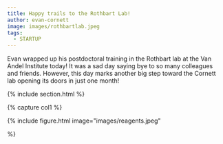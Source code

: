 ```yaml
---
title: Happy trails to the Rothbart Lab!
author: evan-cornett
image: images/rothbartlab.jpeg
tags:
  - STARTUP
---
```


Evan wrapped up his postdoctoral training in the Rothbart lab at the Van Andel Institute today! It was a sad day saying bye to so many colleagues and friends. However, this day marks another big step toward the Cornett lab opening its doors in just one month!

{% include section.html %}

{% capture col1 %}

{% include figure.html image="images/reagents.jpeg"

%}


